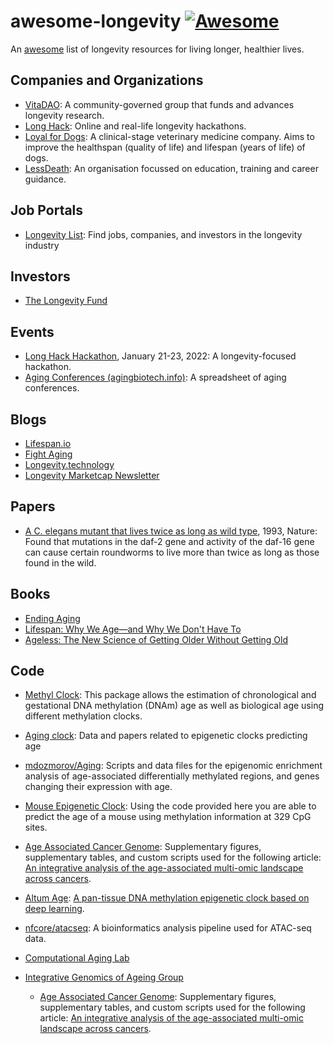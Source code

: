 # awesome-longevity [![Awesome](https://cdn.rawgit.com/sindresorhus/awesome/d7305f38d29fed78fa85652e3a63e154dd8e8829/media/badge.svg)](https://github.com/sindresorhus/awesome)

An [awesome](https://github.com/sindresorhus/awesome) list of longevity resources for living longer, healthier lives.    

## Companies and Organizations
- [VitaDAO](https://www.vitadao.com/): A community-governed group that funds and advances longevity research.
- [Long Hack](https://longhack.org): Online and real-life longevity hackathons.
- [Loyal for Dogs](https://loyalfordogs.com/): A clinical-stage veterinary medicine company. Aims to improve the healthspan (quality of life) and lifespan (years of life) of dogs.
- [LessDeath](https://www.lessdeath.org/): An organisation focussed on education, training and career guidance.

## Job Portals
- [Longevity List](https://longevitylist.com/): Find jobs, companies, and investors in the longevity industry

## Investors

- [The Longevity Fund](https://www.longevity.vc/)

## Events

- [Long Hack Hackathon](https://longhack.org/hackathon), January 21-23, 2022: A longevity-focused hackathon. 
- [Aging Conferences (agingbiotech.info)](https://agingbiotech.info/conferences/): A spreadsheet of aging conferences.

## Blogs
- [Lifespan.io](https://www.lifespan.io/news-main/)
- [Fight Aging](https://www.fightaging.org/)
- [Longevity.technology](https://longevity.technology/)
- [Longevity Marketcap Newsletter](https://sub.longevitymarketcap.com/)


## Papers

- [A C. elegans mutant that lives twice as long as wild type](https://www.nature.com/articles/366461a0), 1993, Nature: Found that mutations in the daf-2 gene and activity of the daf-16 gene can cause certain roundworms to live more than twice as long as those found in the wild.

## Books

- [Ending Aging](https://www.amazon.com/Ending-Aging-Rejuvenation-Breakthroughs-Lifetime/dp/0312367066/)
- [Lifespan: Why We Age—and Why We Don't Have To](https://www.amazon.com/Lifespan-Why-Age-Dont-Have-ebook/dp/B07N4C6LGR/)
- [Ageless: The New Science of Getting Older Without Getting Old](https://www.amazon.com/Ageless-Science-Getting-Older-Without/dp/B08P5CK4C3)

## Code

- [Methyl Clock](https://github.com/isglobal-brge/methylclock): This package allows the estimation of chronological and gestational DNA methylation (DNAm) age as well as biological age using different methylation clocks.

- [Aging clock](https://github.com/mdozmorov/Aging_clock): Data and papers related to epigenetic clocks predicting age

- [mdozmorov/Aging](https://github.com/mdozmorov/Aging): Scripts and data files for the epigenomic enrichment analysis of age-associated differentially methylated regions, and genes changing their expression with age.

- [Mouse Epigenetic Clock](https://github.com/EpigenomeClock/MouseEpigeneticClock): Using the code provided here you are able to predict the age of a mouse using methylation information at 329 CpG sites.

- [Age Associated Cancer Genome](https://github.com/maglab/Age-associated_cancer_genome): Supplementary figures, supplementary tables, and custom scripts used for the following article: [An integrative analysis of the age-associated multi-omic landscape across cancers](https://www.nature.com/articles/s41467-021-22560-y).

- [Altum Age](https://github.com/rsinghlab/AltumAge): [A pan-tissue DNA methylation epigenetic clock based on deep learning](https://www.nature.com/articles/s41514-022-00085-y).

- [nfcore/atacseq](https://github.com/nf-core/atacseq): A bioinformatics analysis pipeline used for ATAC-seq data.

- [Computational Aging Lab](https://github.com/ComputationalAgingLab)

- [Integrative Genomics of Ageing Group](https://github.com/maglab)
    - [Age Associated Cancer Genome](https://github.com/maglab/Age-associated_cancer_genome): Supplementary figures, supplementary tables, and custom scripts used for the following article: [An integrative analysis of the age-associated multi-omic landscape across cancers](https://www.nature.com/articles/s41467-021-22560-y).
